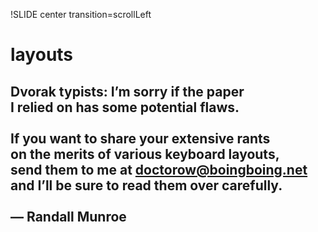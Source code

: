 !SLIDE center transition=scrollLeft

# layouts

## Dvorak typists: I’m sorry if the paper<br />I relied on has some potential flaws.<br /><br />If you want to share your extensive rants<br />on the merits of various keyboard layouts,<br />send them to me at doctorow@boingboing.net<br />and I’ll be sure to read them over carefully.<br /><br />— Randall Munroe
